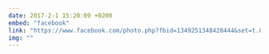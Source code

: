 ```yaml
---
date: 2017-2-1 15:20:09 +0200
embed: "facebook"
link: "https://www.facebook.com/photo.php?fbid=1349251348428444&set=t.836997369&type=3&theater"
img: ""
---
```

